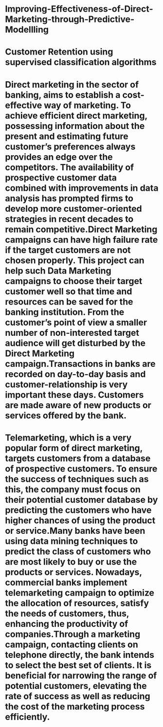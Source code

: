 # Improving-Effectiveness-of-Direct-Marketing-through-Predictive-Modellling

# Customer Retention using supervised classification algorithms

# Direct marketing in the sector of banking, aims to establish a cost-effective way of marketing. To achieve efficient direct marketing, possessing information about the present and estimating future customer’s preferences always provides an edge over the competitors. The availability of prospective customer data combined with improvements in data analysis has prompted firms to develop more customer-oriented strategies in recent decades to remain competitive.Direct Marketing campaigns can have high failure rate if the target customers are not chosen properly. This project can help such Data Marketing campaigns to choose their target customer well so that time and resources can be saved for the banking institution. From the customer’s point of view a smaller number of non-interested target audience will get disturbed by the Direct Marketing campaign.Transactions in banks are recorded on day-to-day basis and customer-relationship is very important these days. Customers are made aware of new products or services offered by the bank.

# Telemarketing, which is a very popular form of direct marketing, targets customers from a database of prospective customers. To ensure the success of techniques such as this, the company must focus on their potential customer database by predicting the customers who have higher chances of using the product or service.Many banks have been using data mining techniques to predict the class of customers who are most likely to buy or use the products or services. Nowadays, commercial banks implement telemarketing campaign to optimize the allocation of resources, satisfy the needs of customers, thus, enhancing the productivity of companies.Through a marketing campaign, contacting clients on telephone directly, the bank intends to select the best set of clients. It is beneficial for narrowing the range of potential customers, elevating the rate of success as well as reducing the cost of the marketing process efficiently.


